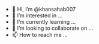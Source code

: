- 👋 Hi, I’m @khansahab007
- 👀 I’m interested in ...
- 🌱 I’m currently learning ...
- 💞️ I’m looking to collaborate on ...
- 📫 How to reach me ...

<!---
khansahab007/khansahab007 is a ✨ special ✨ repository because its `README.md` (this file) appears on your GitHub profile.
You can click the Preview link to take a look at your changes.
---http://Myshentu.blogspot.com
